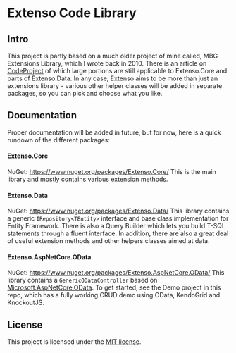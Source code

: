 
# Extenso Code Library

## Intro
This project is partly based on a much older project of mine called, MBG Extensions Library, which I wrote back in 2010. There is an article on [CodeProject](https://www.codeproject.com/Articles/116940/MBG-Extensions-Library) of which large portions are still applicable to Extenso.Core and parts of Extenso.Data. In any case, Extenso aims to be more than just an extensions library - various other helper classes will be added in separate packages, so you can pick and choose what you like.

## Documentation
Proper documentation will be added in future, but for now, here is a quick rundown of the different packages:

#### Extenso.Core
NuGet: https://www.nuget.org/packages/Extenso.Core/
This is the main library and mostly contains various extension methods.

#### Extenso.Data
NuGet: https://www.nuget.org/packages/Extenso.Data/
This library contains a generic `IRepository<TEntity>` interface and base class implementation for Entity Framework. There is also a Query Builder which lets you build T-SQL statements through a fluent interface. In addition, there are also a great deal of useful extension methods and other helpers classes aimed at data.

#### Extenso.AspNetCore.OData
NuGet: https://www.nuget.org/packages/Extenso.AspNetCore.OData/
This library contains a `GenericODataController` based on [Microsoft.AspNetCore.OData](https://github.com/OData/Webapi/tree/feature/netcore). To get started, see the Demo project in this repo, which has a fully working CRUD demo using OData, KendoGrid and KnockoutJS.

## License

This project is licensed under the [MIT license](LICENSE.txt).
